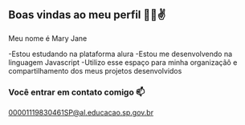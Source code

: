 ## Boas vindas ao meu perfil 👏🥰✌

Meu nome é Mary Jane

-Estou estudando na plataforma alura
-Estou me desenvolvendo na linguagem Javascript
-Utilizo esse espaço para minha organizaçãô e compartilhamento dos meus projetos desenvolvidos

### Você entrar em contato comigo 📫

00001119830461SP@al.educacao.sp.gov.br





